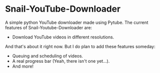 # Snail-YouTube-Downloader
A simple python YouTube downloader made using Pytube. The current features of Snail-Youtube-Downloader are:

* Download YouTube videos in different resolutions.

And that's about it right now. But I do plan to add these features someday:

* Queuing and scheduling of videos.
* A real progress bar (Yeah, there isn't one yet...).
* And more!
